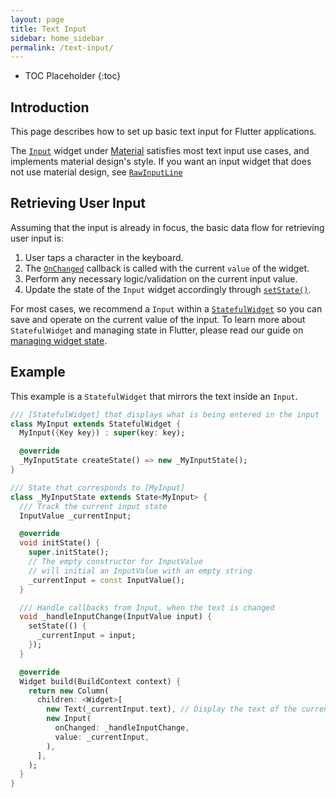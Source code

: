 ```yaml
---
layout: page
title: Text Input
sidebar: home_sidebar
permalink: /text-input/
---
```


* TOC Placeholder
{:toc}

## Introduction

This page describes how to set up basic text input for Flutter applications.

The
[`Input`](https://docs.flutter.io/flutter/material/Input-class.html)
widget under
[Material](https://docs.flutter.io/flutter/material/material-library.html )
satisfies most text input use cases, and implements material design's style. If
you want an input widget that does not use material design, see
[`RawInputLine`](https://docs.flutter.io/flutter/widgets/RawInputLine-class.html)



## Retrieving User Input

Assuming that the input is already in focus, the basic data flow for retrieving
user input is:

1. User taps a character in the keyboard.
2. The
[`OnChanged`](https://docs.flutter.io/flutter/material/Input/onChanged.html)
callback is called with the current `value` of the widget.
3. Perform any necessary logic/validation on the current input value.
4. Update the state of the `Input` widget accordingly through
[`setState()`](https://docs.flutter.io/flutter/widgets/State/setState.html).

For most cases, we recommend a `Input` within a [`StatefulWidget`](https://docs.flutter.io/flutter/widgets/StatefulWidget-class.html)
so you can save and operate on the current value of the input.
To learn more about `StatefulWidget` and managing state in Flutter, please read
our guide on
[managing widget state](https://flutter.io/widgets-intro/#managing-state).

## Example

This example is a `StatefulWidget` that mirrors the text inside an `Input`.

```dart
/// [StatefulWidget] that displays what is being entered in the input
class MyInput extends StatefulWidget {
  MyInput({Key key}) : super(key: key);

  @override
  _MyInputState createState() => new _MyInputState();
}

/// State that corresponds to [MyInput]
class _MyInputState extends State<MyInput> {
  /// Track the current input state
  InputValue _currentInput;

  @override
  void initState() {
    super.initState();
    // The empty constructor for InputValue
    // will initial an InputValue with an empty string
    _currentInput = const InputValue();
  }

  /// Handle callbacks from Input, when the text is changed
  void _handleInputChange(InputValue input) {
    setState(() {
      _currentInput = input;
    });
  }

  @override
  Widget build(BuildContext context) {
    return new Column(
      children: <Widget>[
        new Text(_currentInput.text), // Display the text of the current input
        new Input(
          onChanged: _handleInputChange,
          value: _currentInput,
        ),
      ],
    );
  }
}
```
